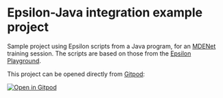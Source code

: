 # Epsilon-Java integration example project

Sample project using Epsilon scripts from a Java program, for an [MDENet](https://mde-network.com/) training session. The scripts are based on those from the [Epsilon Playground](https://www.eclipse.org/epsilon/live).

This project can be opened directly from [Gitpod](https://gitpod.io/):

[![Open in Gitpod](https://gitpod.io/button/open-in-gitpod.svg)](https://gitpod.io/#https://github.com/.../...)
